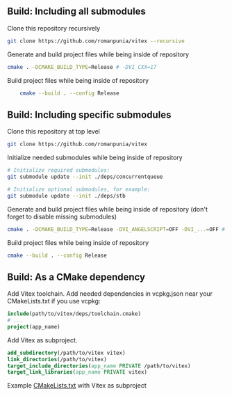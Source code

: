 ## Build: Including all submodules
Clone this repository recursively
```bash
git clone https://github.com/romanpunia/vitex --recursive
```
Generate and build project files while being inside of repository
```bash
cmake . -DCMAKE_BUILD_TYPE=Release # -DVI_CXX=17
```
Build project files while being inside of repository
```bash
    cmake --build . --config Release
```

## Build: Including specific submodules
Clone this repository at top level
```bash
git clone https://github.com/romanpunia/vitex
```
Initialize needed submodules while being inside of repository
```bash
# Initialize required submodules:
git submodule update --init ./deps/concurrentqueue

# Initialize optional submodules, for example:
git submodule update --init ./deps/stb
```
Generate and build project files while being inside of repository (don't forget to disable missing submodules)
```bash
cmake . -DCMAKE_BUILD_TYPE=Release -DVI_ANGELSCRIPT=OFF -DVI_...=OFF # -DVI_CXX=17
```
Build project files while being inside of repository
```bash
cmake --build . --config Release
```

## Build: As a CMake dependency
Add Vitex toolchain. Add needed dependencies in vcpkg.json near your CMakeLists.txt if you use vcpkg:
```cmake
include(path/to/vitex/deps/toolchain.cmake)
# ...
project(app_name)
```
Add Vitex as subproject.
```cmake
add_subdirectory(/path/to/vitex vitex)
link_directories(/path/to/vitex)
target_include_directories(app_name PRIVATE /path/to/vitex)
target_link_libraries(app_name PRIVATE vitex)
```
Example [CMakeLists.txt](https://github.com/romanpunia/lynx/blob/master/CMakeLists.txt) with Vitex as subproject
